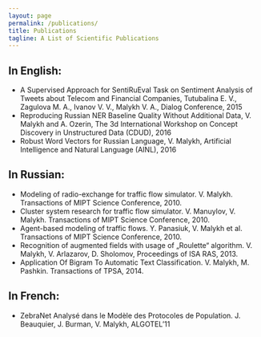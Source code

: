 ```yaml
---
layout: page
permalink: /publications/
title: Publications
tagline: A List of Scientific Publications
---
```


## In English:
- A Supervised Approach for SentiRuEval Task on Sentiment Analysis of Tweets about Telecom and Financial Companies, Tutubalina E. V., Zagulova M. A., Ivanov V. V., Malykh V. A., Dialog Conference, 2015
- Reproducing Russian NER Baseline Quality Without Additional Data, V. Malykh and A. Ozerin, The 3d International Workshop on Concept Discovery in Unstructured Data (CDUD), 2016 
- Robust Word Vectors for Russian Language, V. Malykh, Artificial Intelligence and Natural Language (AINL), 2016

## In Russian:
- Modeling of radio-exchange for traffic flow simulator. V. Malykh. Transactions of MIPT Science Conference, 2010.
- Cluster system research for traffic flow simulator. V. Manuylov, V. Malykh. Transactions of MIPT Science Conference, 2010.
- Agent-based modeling of traffic flows. Y. Panasiuk, V. Malykh et al. Transactions of MIPT Science Conference, 2010.
- Recognition of augmented fields with usage of „Roulette“ algorithm. V. Malykh, V. Arlazarov, D. Sholomov, Proceedings of ISA RAS, 2013.
- Application Of Bigram To Automatic Text Classification. V. Malykh, M. Pashkin. Transactions of TPSA, 2014.

## In French:
- ZebraNet Analysé dans le Modèle des Protocoles de Population. J. Beauquier, J. Burman, V. Malykh, ALGOTEL’11


